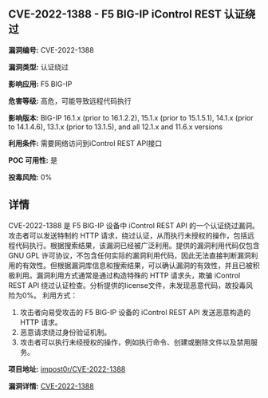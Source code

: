 ## CVE-2022-1388 - F5 BIG-IP iControl REST 认证绕过

**漏洞编号:** CVE-2022-1388

**漏洞类型:** 认证绕过

**影响应用:** F5 BIG-IP

**危害等级:** 高危，可能导致远程代码执行

**影响版本:** BIG-IP 16.1.x (prior to 16.1.2.2), 15.1.x (prior to 15.1.5.1), 14.1.x (prior to 14.1.4.6), 13.1.x (prior to 13.1.5), and all 12.1.x and 11.6.x versions

**利用条件:** 需要网络访问到iControl REST API接口

**POC 可用性:** 是

**投毒风险:** 0%

## 详情

CVE-2022-1388 是 F5 BIG-IP 设备中 iControl REST API 的一个认证绕过漏洞。攻击者可以发送特制的 HTTP 请求，绕过认证，从而执行未授权的操作，包括远程代码执行。根据搜索结果，该漏洞已经被广泛利用。提供的漏洞利用代码仅包含 GNU GPL 许可协议，不包含任何实际的漏洞利用代码，因此无法直接判断漏洞利用的有效性。但根据漏洞库信息和搜索结果，可以确认漏洞的有效性，并且已被积极利用。漏洞利用方式通常是通过构造特殊的 HTTP 请求头，欺骗 iControl REST API 绕过认证检查。分析提供的license文件，未发现恶意代码，故投毒风险为0%。
利用方式：
1.  攻击者向易受攻击的 F5 BIG-IP 设备的 iControl REST API 发送恶意构造的 HTTP 请求。
2.  恶意请求绕过身份验证机制。
3.  攻击者可以执行未经授权的操作，例如执行命令、创建或删除文件以及禁用服务。

**项目地址:** [impost0r/CVE-2022-1388](https://github.com/impost0r/CVE-2022-1388)

**漏洞详情:** [CVE-2022-1388](https://nvd.nist.gov/vuln/detail/CVE-2022-1388)